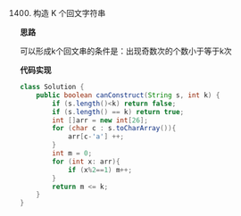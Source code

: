 



1400. 构造 K 个回文字符串







**思路**



可以形成k个回文串的条件是：出现奇数次的个数小于等于k次



**代码实现**



```java
class Solution {
    public boolean canConstruct(String s, int k) {
        if (s.length()<k) return false;
        if (s.length() == k) return true;
        int []arr = new int[26];
        for (char c : s.toCharArray()){
            arr[c-'a'] ++;
        }
        int m = 0;
        for (int x: arr){
            if (x%2==1) m++;
        }
        return m <= k;
    }
}
```






